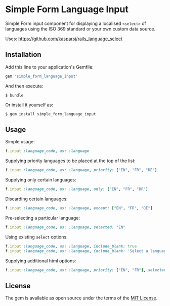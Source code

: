 # Simple Form Language Input

Simple Form input component for displaying a localised `<select>` of languages using the ISO 369 standard or your own custom data source.

Uses: https://github.com/kasparsj/rails_language_select

## Installation

Add this line to your application's Gemfile:

```ruby
gem 'simple_form_language_input'
```

And then execute:

    $ bundle

Or install it yourself as:

    $ gem install simple_form_language_input

## Usage

Simple usage:

```ruby
f.input :language_code, as: :language
```

Supplying priority languages to be placed at the top of the list:

```ruby
f.input :language_code, as: :language, priority: ["EN", "FR", "DE"]
```

Supplying only certain languages:

```ruby
f.input :language_code, as: :language, only: ["EN", "FR", "DR"]
```

Discarding certain languages:

```ruby
f.input :language_code, as: :language, except: ["EN", "FR", "DE"]
```

Pre-selecting a particular language:

```ruby
f.input :language_code, as: :language, selected: "EN"
```

Using existing `select` options:
```ruby
f.input :language_code, as: :language, include_blank: true
f.input :language_code, as: :language, include_blank: 'Select a language', input_html: { class: 'language-select-box' })
```

Supplying additional html options:

```ruby
f.input :language_code, as: :language, priority: ["EN", "FR"], selected: "EN", input_html: { class: 'form-control', data: { attribute: "value" } })
```

## License

The gem is available as open source under the terms of the [MIT License](http://opensource.org/licenses/MIT).

